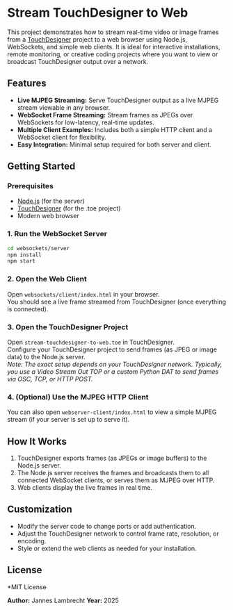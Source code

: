 # Stream TouchDesigner to Web

This project demonstrates how to stream real-time video or image frames from a [TouchDesigner](https://derivative.ca/) project to a web browser using Node.js, WebSockets, and simple web clients. It is ideal for interactive installations, remote monitoring, or creative coding projects where you want to view or broadcast TouchDesigner output over a network.

## Features

- **Live MJPEG Streaming:** Serve TouchDesigner output as a live MJPEG stream viewable in any browser.
- **WebSocket Frame Streaming:** Stream frames as JPEGs over WebSockets for low-latency, real-time updates.
- **Multiple Client Examples:** Includes both a simple HTTP client and a WebSocket client for flexibility.
- **Easy Integration:** Minimal setup required for both server and client.

## Getting Started

### Prerequisites

- [Node.js](https://nodejs.org/) (for the server)
- [TouchDesigner](https://derivative.ca/) (for the .toe project)
- Modern web browser

### 1. Run the WebSocket Server

```sh
cd websockets/server
npm install
npm start
```

### 2. Open the Web Client

Open `websockets/client/index.html` in your browser.  
You should see a live frame streamed from TouchDesigner (once everything is connected).

### 3. Open the TouchDesigner Project

Open `stream-touchdesigner-to-web.toe` in TouchDesigner.  
Configure your TouchDesigner project to send frames (as JPEG or image data) to the Node.js server.  
*Note: The exact setup depends on your TouchDesigner network. Typically, you use a Video Stream Out TOP or a custom Python DAT to send frames via OSC, TCP, or HTTP POST.*

### 4. (Optional) Use the MJPEG HTTP Client

You can also open `webserver-client/index.html` to view a simple MJPEG stream (if your server is set up to serve it).

## How It Works

1. TouchDesigner exports frames (as JPEGs or image buffers) to the Node.js server.
2. The Node.js server receives the frames and broadcasts them to all connected WebSocket clients, or serves them as MJPEG over HTTP.
3. Web clients display the live frames in real time.

## Customization

- Modify the server code to change ports or add authentication.
- Adjust the TouchDesigner network to control frame rate, resolution, or encoding.
- Style or extend the web clients as needed for your installation.

## License

*MIT License

**Author:** Jannes Lambrecht
**Year:** 2025
